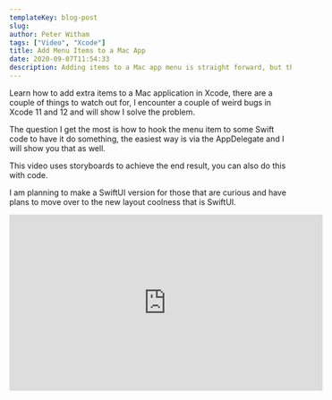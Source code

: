 ```yaml
---
templateKey: blog-post
slug: 
author: Peter Witham
tags: ["Video", "Xcode"]
title: Add Menu Items to a Mac App
date: 2020-09-07T11:54:33
description: Adding items to a Mac app menu is straight forward, but there are a couple of gotchas to watch out for.
---
```


Learn how to add extra items to a Mac application in Xcode, there are a couple of things to watch out for, I encounter a couple of weird bugs in Xcode 11 and 12 and will show I solve the problem.

The question I get the most is how to hook the menu item to some Swift code to have it do something, the easiest way is via the AppDelegate and I will show you that as well.

This video uses storyboards to achieve the end result, you can also do this with code.

I am planning to make a SwiftUI version for those that are curious and have plans to move over to the new layout coolness that is SwiftUI.

<iframe width="560" height="315" src="https://www.youtube.com/embed/oroJ_Of8Efk" frameborder="0" allow="accelerometer; autoplay; encrypted-media; gyroscope; picture-in-picture" allowfullscreen></iframe>